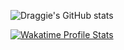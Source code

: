 ![Draggie's GitHub stats](https://github-readme-stats.vercel.app/api?username=draggie306&hide=prs)

[![Wakatime Profile Stats](https://wakatime.com/badge/user/018c55e4-8c24-4c7a-b81f-a20c9b916c07.svg)](https://wakatime.com/@018c55e4-8c24-4c7a-b81f-a20c9b916c07)

<!--
**Draggie306/draggie306** is a ✨ _special_ ✨ repository because its `README.md` (this file) appears on your GitHub profile.

Here are some ideas to get you started:

- 🔭 I’m currently working on ...
- 🌱 I’m currently learning ...
- 👯 I’m looking to collaborate on ...
- 🤔 I’m looking for help with ...
- 💬 Ask me about ...
- 📫 How to reach me: ...
- 😄 Pronouns: ...
- ⚡ Fun fact: ...
-->
